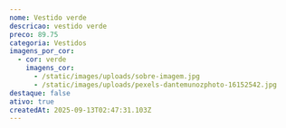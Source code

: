 ```yaml
---
nome: Vestido verde
descricao: vestido verde
preco: 89.75
categoria: Vestidos
imagens_por_cor:
  - cor: verde
    imagens_cor:
      - /static/images/uploads/sobre-imagem.jpg
      - /static/images/uploads/pexels-dantemunozphoto-16152542.jpg
destaque: false
ativo: true
createdAt: 2025-09-13T02:47:31.103Z
---
```

